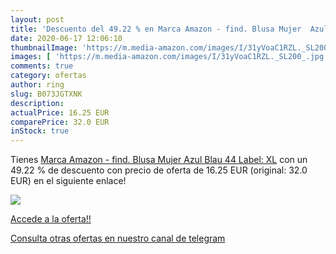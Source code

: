 ```yaml
---
layout: post
title: 'Descuento del 49.22 % en Marca Amazon - find. Blusa Mujer  Azul  '
date: 2020-06-17 12:06:10
thumbnailImage: 'https://m.media-amazon.com/images/I/31yVoaC1RZL._SL200_.jpg'
images: [ 'https://m.media-amazon.com/images/I/31yVoaC1RZL._SL200_.jpg' ]
comments: true
category: ofertas
author: ring
slug: B073JGTXNK
description:
actualPrice: 16.25 EUR
comparePrice: 32.0 EUR
inStock: true
---
```


Tienes [Marca Amazon - find. Blusa Mujer  Azul  Blau   44  Label: XL](https://www.amazon.com/dp/B073JGTXNK/?tag=redken08-20) con un 49.22 % de descuento con precio de oferta de 16.25 EUR (original: 32.0 EUR) en el siguiente enlace!

[![](https://m.media-amazon.com/images/I/31yVoaC1RZL._SL200_.jpg)](https://www.amazon.com/dp/B073JGTXNK/?tag=redken08-20)

[Accede a la oferta!!](https://www.amazon.com/dp/B073JGTXNK/?tag=redken08-20)

[Consulta otras ofertas en nuestro canal de telegram](https://t.me/s/ofertas25)
